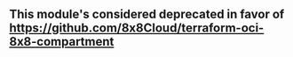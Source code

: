 ## This module's considered deprecated in favor of https://github.com/8x8Cloud/terraform-oci-8x8-compartment